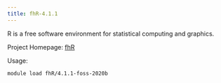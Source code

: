 ```yaml
---
title: fhR-4.1.1
---
```

R is a free software environment for statistical computing and graphics.

Project Homepage: [fhR](http://www.r-project.org/)

Usage:
```
module load fhR/4.1.1-foss-2020b
```
